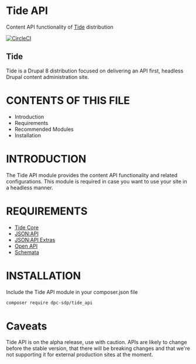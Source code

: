 # Tide API
Content API functionality of [Tide](https://github.com/dpc-sdp/tide) distribution

[![CircleCI](https://circleci.com/gh/dpc-sdp/tide_api.svg?style=svg)](https://circleci.com/gh/dpc-sdp/tide_api)

## Tide
Tide is a Drupal 8 distribution focused on delivering an API first, headless 
Drupal content administration site.

# CONTENTS OF THIS FILE

* Introduction
* Requirements
* Recommended Modules
* Installation

# INTRODUCTION
The Tide API module provides the content API functionality and related 
configurations. This module is required in case you want to use your site in a 
headless manner.

# REQUIREMENTS
* [Tide Core](https://github.com/dpc-sdp/tide_core)
* [JSON:API](https://drupal.org/project/jsonapi)
* [JSON:API Extras](https://drupal.org/project/jsonapi_extras)
* [Open API](https://drupal.org/project/openapi)
* [Schemata](https://drupal.org/project/schemata)

# INSTALLATION
Include the Tide API module in your composer.json file
```bash
composer require dpc-sdp/tide_api
```

# Caveats

Tide API is on the alpha release, use with caution. APIs are likely to change 
before the stable version, that there will be breaking changes and that we're 
not supporting it for external production sites at the moment.
